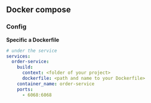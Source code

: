## Docker compose

### Config
**Specific a Dockerfile**
``` yaml
# under the service
services:
  order-service:
    build: 
      context: <folder of your project>
      dockerfile: <path and name to your Dockerfile>
    container_name: order-service
    ports:
      - 6068:6068
```